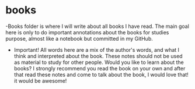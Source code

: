 # books

-Books folder is where I will write about all books I have read. The main goal here is only to do important annotations about the books for studies purpose, almost like a notebook but committed in my GitHub.

- Important! All words here are a mix of the author's words, and what I think and interpreted about the book. These notes should not be used as material to study for other people. Would you like to learn about the books? I strongly recommend you read the book on your own and after that read these notes and come to talk about the book, I would love that! it would be awesome!